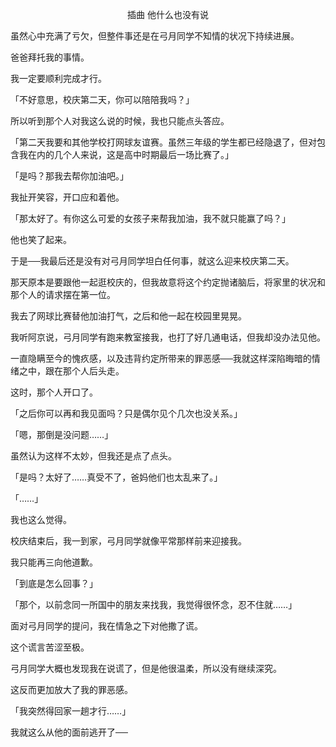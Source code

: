 <p align="center">插曲 他什么也没有说</p>

虽然心中充满了亏欠，但整件事还是在弓月同学不知情的状况下持续进展。

爸爸拜托我的事情。

我一定要顺利完成才行。

「不好意思，校庆第二天，你可以陪陪我吗？」

所以听到那个人对我这么说的时候，我也只能点头答应。

「第二天我要和其他学校打网球友谊赛。虽然三年级的学生都已经隐退了，但对包含我在内的几个人来说，这是高中时期最后一场比赛了。」

「是吗？那我去帮你加油吧。」

我扯开笑容，开口应和着他。

「那太好了。有你这么可爱的女孩子来帮我加油，我不就只能赢了吗？」

他也笑了起来。

于是──我最后还是没有对弓月同学坦白任何事，就这么迎来校庆第二天。

那天原本是要跟他一起逛校庆的，但我故意将这个约定抛诸脑后，将家里的状况和那个人的请求摆在第一位。

我去了网球比赛替他加油打气，之后和他一起在校园里晃晃。

我听阿京说，弓月同学有跑来教室接我，也打了好几通电话，但我却没办法见他。

一直隐瞒至今的愧疚感，以及违背约定所带来的罪恶感──我就这样深陷晦暗的情绪之中，跟在那个人后头走。

这时，那个人开口了。

「之后你可以再和我见面吗？只是偶尔见个几次也没关系。」

「嗯，那倒是没问题……」

虽然认为这样不太妙，但我还是点了点头。

「是吗？太好了……真受不了，爸妈他们也太乱来了。」

「……」

我也这么觉得。

校庆结束后，我一到家，弓月同学就像平常那样前来迎接我。

我只能再三向他道歉。

「到底是怎么回事？」

「那个，以前念同一所国中的朋友来找我，我觉得很怀念，忍不住就……」

面对弓月同学的提问，我在情急之下对他撒了谎。

这个谎言苦涩至极。

弓月同学大概也发现我在说谎了，但是他很温柔，所以没有继续深究。

这反而更加放大了我的罪恶感。

「我突然得回家一趟才行……」

我就这么从他的面前逃开了──

